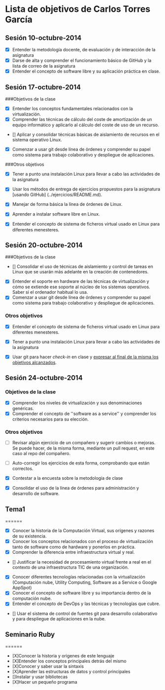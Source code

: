 Lista de objetivos de Carlos Torres García
============================

## Sesión 10-octubre-2014

- [X] Entender la metodología docente, de evaluación y de interacción de la asignatura
- [X] Darse de alta y comprender el funcionamiento básico de GitHub y la lista de correo de la asignatura
- [X] Entender el concepto de software libre y su aplicación práctica en clase.

## Sesión 17-octubre-2014

###Objetivos de la clase

- [X] Entender los conceptos fundamentales relacionados con la virtualización.
- [X] Comprender las técnicas de cálculo del coste de amortización de un equipo informático y aplicarlo al cálculo del coste de uso de un recurso.
- [] Aplicar y consolidar técnicas básicas de aislamiento de recursos en el sistema operativo Linux.
- [X] Comenzar a usar git desde línea de órdenes y comprender su papel como sistema para trabajo colaborativo y despliegue de aplicaciones.

###Otros objetivos

- [X] Tener a punto una instalación Linux para llevar a cabo las actividades de la asignatura
- [X] Usar los métodos de entrega de ejercicios propuestos para la asignatura [usando GitHub] (../ejercicios/README.md). 
- [X] Manejar de forma básica la línea de órdenes de Linux.
- [X] Aprender a instalar software libre en Linux. 
- [X] Entender el concepto de sistema de ficheros virtual usado en Linux para diferentes menesteres.


## Sesión 20-octubre-2014

###Objetivos de la clase


- [] Consolidar el uso de técnicas de aislamiento y control de tareas en Linux que se usarán más adelante en la creación de contenedores.
- [X] Entender el soporte en hardware de las técnicas de virtualización y cómo se extiende ese soporte al núcleo de los sistemas operativos. Saber si el ordenador habitual lo usa.
- [X] Comenzar a usar git desde línea de órdenes y comprender su papel como sistema para trabajo colaborativo y despliegue de aplicaciones.

### Otros objetivos

- [X] Entender el concepto de sistema de ficheros virtual usado en Linux para diferentes menesteres.
- [X] Tener a punto una instalación Linux para llevar a cabo las actividades de la asignatura
- [X] Usar git para hacer *check-in* en clase y [expresar al final de la misma los objetivos alcanzados](Cumpliendo_Objetivos.md).


## Sesión 24-octubre-2014

### Objetivos de la clase

- [X] Comprender los niveles de virtualización y sus denominaciones genéricas.
- [X] Comprender el concepto de ''software as a service'' y comprender los criterios necesarios para su elección.

### Otros objetivos

- [ ] Revisar algún ejercicio de un compañero y sugerir cambios o mejoras. Se puede hacer, de la misma forma, mediante un pull request, en este caso al repo del compañero.
- [ ] Auto-corregir los ejercicios de esta forma, comprobando que están correctos.
- [X] Contestar a la encuesta sobre la metodología de clase
- [X] Consolidar el uso de la línea de órdenes para administración y desarrollo de software.


## Tema1
======
- [X] Conocer la historia de la Computación Virtual, sus orígenes y razones de su existencia.
- [X] Conocer los conceptos relacionados con el proceso de virtualización tanto de software como de hardware y ponerlos en práctica.
- [X] Comprender la diferencia entre infraestructura virtual y real.
- [] Justificar la necesidad de procesamiento virtual frente a real en el contexto de una infraestructura TIC de una organización.
- [X] Conocer diferentes tecnologías relacionadas con la virtualización (Computación nube, Utility Computing, Software as a Service o Google AppSpot)
- [X] Conocer el concepto de software libre y su importancia dentro de la computación nube.
- [X] Entender el concepto de DevOps y las técnicas y tecnologías que cubre.
- [] Usar el sistema de control de fuentes git para desarrollo colaborativo y para despliegue de aplicaciones en la nube.

## Seminario Ruby
======
- [X]Conocer la historia y origenes de este lenguaje
- [X]Entender los conceptos principales detrás del mismo
- [X]Conocer y saber usar la sintaxis
- [X]Aprender las estructuras de datos y control principales
- []Instalar y usar bibliotecas
- [X]Hacer un pequeño programa

 
